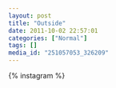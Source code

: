 ```yaml
---
layout: post
title: "Outside"
date: 2011-10-02 22:57:01
categories: ["Normal"]
tags: []
media_id: "251057053_326209"
---
```


{% instagram %}
